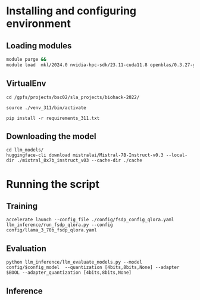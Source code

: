 # Installing and configuring environment
## Loading modules
```bash
module purge && 
module load  mkl/2024.0 nvidia-hpc-sdk/23.11-cuda11.8 openblas/0.3.27-gcc cudnn/9.0.0-cuda11 tensorrt/10.0.0-cuda11 impi/2021.11 hdf5/1.14.1-2-gcc gcc/11.4.0 python/3.11.5-gcc nccl/2.19.4 pytorch ncurses tmux &&
```
## VirtualEnv
```
cd /gpfs/projects/bsc02/sla_projects/biohack-2022/
```
```
source ./venv_311/bin/activate
```
```
pip install -r requirements_311.txt
```
## Downloading the model
```
cd llm_models/
huggingface-cli download mistralai/Mistral-7B-Instruct-v0.3 --local-dir ./mixtral_8x7b_instruct_v03 --cache-dir ./cache 
```
# Running the script

## Training
```
accelerate launch --config_file ./config/fsdp_config_qlora.yaml llm_inference/run_fsdp_qlora.py --config config/llama_3_70b_fsdp_qlora.yaml
```
## Evaluation
```
python llm_inference/llm_evaluate_models.py --model config/$config_model  --quantization [4bits,8bits,None] --adapter $BOOL --adapter_quantization [4bits,8bits,None]
```
## Inference

